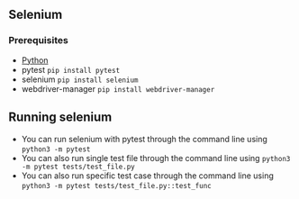 ## Selenium

### Prerequisites
- [Python](https://www.python.org/downloads/)
- pytest  `pip install pytest`
- selenium  `pip install selenium`
- webdriver-manager  `pip install webdriver-manager`

## Running selenium

- You can run selenium with pytest through the command line using  `python3 -m pytest`
- You can also run single test file through the command line using `python3 -m pytest tests/test_file.py`
- You can also run specific test case through the command line using `python3 -m pytest tests/test_file.py::test_func` 
